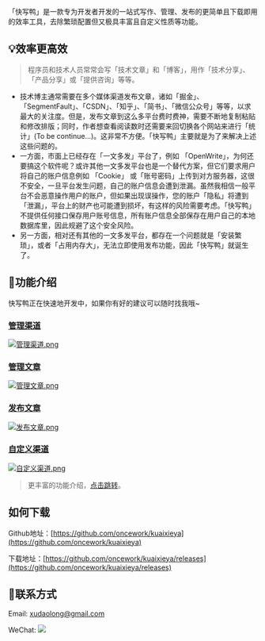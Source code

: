 「快写鸭」是一款专为开发者开发的一站式写作、管理、发布的更简单且下载即用的效率工具，去除繁琐配置但又极具丰富且自定义性质等功能。

## 💡效率更高效
> 程序员和技术人员常常会写「技术文章」和「博客」，用作「技术分享」、「产品分享」或「提供咨询」等等。

- 技术博主通常需要在多个媒体渠道发布文章，诸如「掘金」、「SegmentFault」、「CSDN」、「知乎」、「简书」、「微信公众号」等等，以求最大的关注度。但是，发布文章到这么多平台费时费神，需要不断地复制粘贴和修改排版；同时，作者想查看阅读数时还需要来回切换各个网站来进行「统计」(To be continue...)。这非常不方便。「快写鸭」主要就是为了来解决上述这些问题的。
- 一方面，市面上已经存在「一文多发」平台了，例如 「OpenWrite」，为何还要搞这个软件呢？或许其他一文多发平台也是一个替代方案，但它们要求用户将自己的账户信息例如 「Cookie」 或「账号密码」上传到对方服务器，这很不安全，一旦平台发生问题，自己的账户信息会遭到泄漏。虽然我相信一般平台不会恶意操作用户的账户，但如果出现误操作，您的账户「隐私」将遭到「泄漏」，平台上的财产也可能遭到损坏，有这样的风险需要考虑。「快写鸭」不提供任何接口保存用户账号信息，所有账户信息全部保存在用户自己的本地数据库里，因此规避了这个安全风险。
- 另一方面，相对还有其他的一文多发平台，都存在一个问题就是「安装繁琐」，或者「占用内存大」，无法立即使用发布功能，因此「快写鸭」就诞生了。

## 🦆功能介绍
快写鸭正在快速地开发中，如果你有好的建议可以随时找我哦~

### [管理渠道](https://www.yuque.com/daolong/kxy/bhsrz1)
[![管理渠道.png](https://z3.ax1x.com/2021/09/08/h7enVH.png)](https://imgtu.com/i/h7enVH)

### [管理文章](https://www.yuque.com/daolong/kxy/qeq3lw)
[![管理文章.png](https://z3.ax1x.com/2021/09/08/h7eVKO.png)](https://imgtu.com/i/h7eVKO)

### [发布文章](https://www.yuque.com/daolong/kxy/dzzca0)
[![发布文章.png](https://z3.ax1x.com/2021/09/08/h7euad.png)](https://imgtu.com/i/h7euad)

### [自定义渠道](https://www.yuque.com/daolong/kxy/cypc4u)
[![自定义渠道.png](https://z3.ax1x.com/2021/09/08/h7eZrD.png)](https://imgtu.com/i/h7eZrD)


> 更丰富的功能介绍，[点击跳转](https://www.yuque.com/daolong/kxy)。


## 如何下载
Github地址：[https://github.com/oncework/kuaixieya](https://github.com/oncework/kuaixieya)

下载地址：[https://github.com/oncework/kuaixieya/releases](https://github.com/oncework/kuaixieya/releases)

## 📩联系方式

Email: xudaolong@gmail.com

WeChat: ![](https://www.kuaixieya.com/img/weixin-profile.png)